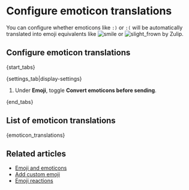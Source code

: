 # Configure emoticon translations

You can configure whether emoticons like `:)` or `:(` will be automatically
translated into emoji equivalents like
<img
    src="/static/generated/emoji/images-google-64/1f642.png"
    alt="smile"
    class="emoji-small"
/>
or
<img
    src="/static/generated/emoji/images-google-64/1f641.png"
    alt="slight_frown"
    class="emoji-small"
/>
by Zulip.

## Configure emoticon translations

{start_tabs}

{settings_tab|display-settings}

1. Under **Emoji**, toggle **Convert emoticons before sending**.

{end_tabs}

## List of emoticon translations

{emoticon_translations}

## Related articles

* [Emoji and emoticons](/help/emoji-and-emoticons)
* [Add custom emoji](/help/custom-emoji)
* [Emoji reactions](/help/emoji-reactions)
